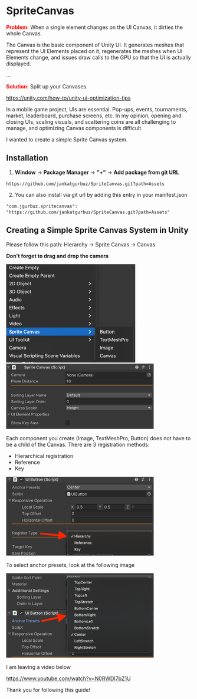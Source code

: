 # SpriteCanvas

<span style="color:red">**Problem:**</span> When a single element changes on the UI Canvas, it dirties the whole Canvas.

The Canvas is the basic component of Unity UI. It generates meshes that represent the UI Elements placed on it, regenerates the meshes when UI Elements change, and issues draw calls to the GPU so that the UI is actually displayed.

...

<span style="color:red">**Solution:**</span> Split up your Canvases.

https://unity.com/how-to/unity-ui-optimization-tips

In a mobile game project, UIs are essential. Pop-ups, events, tournaments, market, leaderboard, purchase screens, etc. In my opinion, opening and closing UIs, scaling visuals, and scattering coins are all challenging to manage, and optimizing Canvas components is difficult.

I wanted to create a simple Sprite Canvas system.

## Installation

1.  **Window** -> **Package Manager** -> **"+"** -> **Add package from git URL**
```
https://github.com/jankatgurbuz/SpriteCanvas.git?path=Assets
```

2. You can also install via git url by adding this entry in your manifest.json
```
"com.jgurbuz.spritecanvas": "https://github.com/jankatgurbuz/SpriteCanvas.git?path=Assets"
```

## Creating a Simple Sprite Canvas System in Unity
Please follow this path: Hierarchy -> Sprite Canvas -> Canvas

**Don't forget to drag and drop the camera**

<img src="Assets/Documentation~/Images/one.png?raw=true" alt="Sprite Canvas" style="margin: 10 0 10px 10px;" />


<img src="Assets/Documentation~/Images/four.png?raw=true" alt="Sprite Canvas" style="margin: 10 0 10px 10px;" />

Each component you create (Image, TextMeshPro, Button) does not have to be a child of the Canvas. There are 3 registration methods:

- Hierarchical registration
- Reference
- Key

<img src="Assets/Documentation~/Images/two.png?raw=true" alt="Sprite Canvas" style="margin: 10 0 10px 10px;" />

To select anchor presets, look at the following image


<img src="Assets/Documentation~/Images/three.png?raw=true" alt="Sprite Canvas" style="margin: 10 0 10px 10px;" />

I am leaving a video below

https://www.youtube.com/watch?v=N0RWDI7bZ1U

Thank you for following this guide!